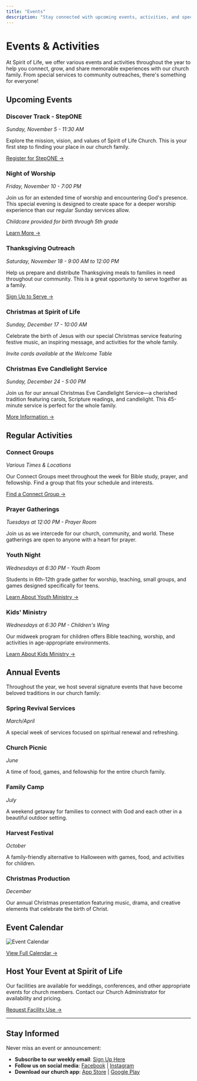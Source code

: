 ```yaml
---
title: "Events"
description: "Stay connected with upcoming events, activities, and special services at Spirit of Life Church."
---
```


# Events & Activities

At Spirit of Life, we offer various events and activities throughout the year to help you connect, grow, and share memorable experiences with our church family. From special services to community outreaches, there's something for everyone!

## Upcoming Events

### Discover Track - StepONE
*Sunday, November 5 - 11:30 AM*

Explore the mission, vision, and values of Spirit of Life Church. This is your first step to finding your place in our church family.

[Register for StepONE →](/connect/discover)

### Night of Worship
*Friday, November 10 - 7:00 PM*

Join us for an extended time of worship and encountering God's presence. This special evening is designed to create space for a deeper worship experience than our regular Sunday services allow.

*Childcare provided for birth through 5th grade*

[Learn More →](#)

### Thanksgiving Outreach
*Saturday, November 18 - 9:00 AM to 12:00 PM*

Help us prepare and distribute Thanksgiving meals to families in need throughout our community. This is a great opportunity to serve together as a family.

[Sign Up to Serve →](#)

### Christmas at Spirit of Life
*Sunday, December 17 - 10:00 AM*

Celebrate the birth of Jesus with our special Christmas service featuring festive music, an inspiring message, and activities for the whole family.

*Invite cards available at the Welcome Table*

### Christmas Eve Candlelight Service
*Sunday, December 24 - 5:00 PM*

Join us for our annual Christmas Eve Candlelight Service—a cherished tradition featuring carols, Scripture readings, and candlelight. This 45-minute service is perfect for the whole family.

[More Information →](#)

## Regular Activities

### Connect Groups
*Various Times & Locations*

Our Connect Groups meet throughout the week for Bible study, prayer, and fellowship. Find a group that fits your schedule and interests.

[Find a Connect Group →](/connect/groups)

### Prayer Gatherings
*Tuesdays at 12:00 PM - Prayer Room*

Join us as we intercede for our church, community, and world. These gatherings are open to anyone with a heart for prayer.

### Youth Night
*Wednesdays at 6:30 PM - Youth Room*

Students in 6th-12th grade gather for worship, teaching, small groups, and games designed specifically for teens.

[Learn About Youth Ministry →](/connect/youth)

### Kids' Ministry
*Wednesdays at 6:30 PM - Children's Wing*

Our midweek program for children offers Bible teaching, worship, and activities in age-appropriate environments.

[Learn About Kids Ministry →](/connect/kids)

## Annual Events

Throughout the year, we host several signature events that have become beloved traditions in our church family:

### Spring Revival Services
*March/April*

A special week of services focused on spiritual renewal and refreshing.

### Church Picnic
*June*

A time of food, games, and fellowship for the entire church family.

### Family Camp
*July*

A weekend getaway for families to connect with God and each other in a beautiful outdoor setting.

### Harvest Festival
*October*

A family-friendly alternative to Halloween with games, food, and activities for children.

### Christmas Production
*December*

Our annual Christmas presentation featuring music, drama, and creative elements that celebrate the birth of Christ.

## Event Calendar

<div class="calendar-container">
  <!-- Interactive calendar would be embedded here -->
  <img src="/images/calendar-placeholder.jpg" alt="Event Calendar">
</div>

[View Full Calendar →](#)

## Host Your Event at Spirit of Life

Our facilities are available for weddings, conferences, and other appropriate events for church members. Contact our Church Administrator for availability and pricing.

[Request Facility Use →](#)

---

## Stay Informed

Never miss an event or announcement:

- **Subscribe to our weekly email**: [Sign Up Here](#)
- **Follow us on social media**: [Facebook](#) | [Instagram](#)
- **Download our church app**: [App Store](#) | [Google Play](#) 